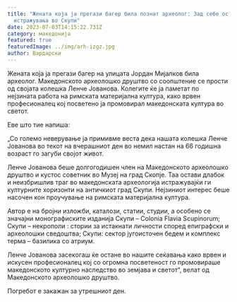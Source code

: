 ```yaml
---
title: "Жената која ја прегази багер била познат археолог: Зад себе остави важни
  истражувања во Скупи"
date: 2023-07-03T14:15:22.731Z
category: македонија
featured: true
featuredImage: ../img/arh-izgz.jpg
author: Вардарски
---
```

<!--StartFragment-->

Жената која ја прегази багер на улицата Јордан Мијалков била археолог. Македонското археолошко друштво со соопштение се прости од својата колешка Ленче Јованова. Колегите ќе ја паметат по нејзината работа на римската материјална култура, како врвен професионалец кој посветено ја промовирал македонската култура во светот.

Еве што тие напиша:

[](https://autowelt.mk/)

„Со големо неверување ја примивме веста дека нашата колешка Ленче Јованова во текот на вчерашниот ден во немил настан на 66 годишна возраст го загуби својот живот.

Ленче Јованова беше долгогодишен член на Македонското археолошко друштво и кустос советник во Музеј на град Скопје. Таа остави длабок и неизбришлив траг во македонската археологија истражувајќи ги културните хоризонти на античкиот град Скупи. Нејзиниот интерес беше насочен кон проучување на римската материјална култура.

<!--EndFragment--><!--StartFragment-->

Автор е на бројни изложби, каталози, статии, студии, а особено се значајни монографиските изданија Скупи – Colonia Flavia Scupinorum; Скупи – некрополи : стории за истакнати личности според епиграфски и археолошки сведоштва; Скупи: сектор југоисточен бедем и комплекс терма – базилика со атриум.

Ленче Јованова засекогаш ќе остане во нашите сеќавања како врвен и искусен професионалец кој со огромна посветеност го промовираше македонското културно наследство во земјава и светот“, велат од Македонското археолошко друштво.

Погребот е закажан за утрешниот ден.

<!--EndFragment-->